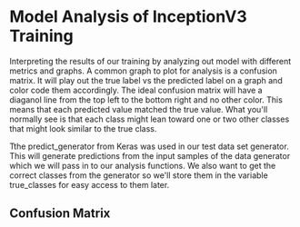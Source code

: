 
# Model Analysis of InceptionV3 Training

Interpreting the results of our training by analyzing out model with different metrics and graphs. A common graph to plot for analysis is a confusion matrix. It will play out the true label vs the predicted label on a graph and color code them accordingly. The ideal confusion matrix will have a diaganol line from the top left to the bottom right and no other color. This means that each predicted value matched the true value. What you'll normally see is that each class might lean toward one or two other classes that might look similar to the true class.

Tthe predict_generator from Keras was used in our test data set generator. This will generate predictions from the input samples of the data generator which we will pass in to our analysis functions. We also want to get the correct classes from the generator so we'll store them in the variable true_classes for easy access to them later. 

## Confusion Matrix

